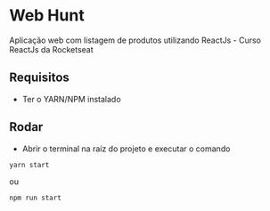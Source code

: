 # Web Hunt
Aplicação web com listagem de produtos utilizando ReactJs - Curso ReactJs da Rocketseat

## Requisitos
- Ter o YARN/NPM instalado

## Rodar

- Abrir o terminal na raíz do projeto e executar o comando
```
yarn start
```
ou
```
npm run start
```
